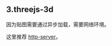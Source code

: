 ## 3.threejs-3d
因为贴图需要通过异步加载，需要网络环境。

这里推荐 [http-server](https://www.npmjs.com/package/http-server)。